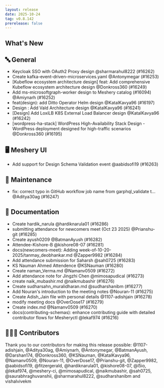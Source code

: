 ```yaml
---
layout: release
date: 2025-10-24
tag: v0.8.142
prerelease: false
---
```


## What's New
## 🔤 General
- Keycloak SSO with OAuth2 Proxy design @sharmarahul8222 (#16262)
- Create kafka-event-driven-microservices.yaml @Antonymegar (#16253)
- \[Kubeflow ecosystem architecture design\] feat: Add comprehensive Kubeflow ecosystem architecture design @Donkross360 (#16249)
- Add ms-microsoftgraph-worker design to Meshery catalog (#16094) @Amiynarh (#16252)
- feat(design): add Ditto Operator Helm design @KatalKavya96 (#16197)
- Design : Add Vald Architecture design @KatalKavya96 (#16241)
- \[Design\] Add LoxiLB K8S External Load Balancer design @KatalKavya96 (#16242)
- \[wordpress-ha-stack\]  WordPress High-Availability Stack Design -  WordPress deployment designed for high-traffic scenarios  @Donkross360 (#16195)

## 🖥 Meshery UI

- Add support for Design Schema Validation event @aabidsofi19 (#16263)

## 🧰 Maintenance

- fix: correct typo in GitHub workflow job name from garphql_validate t… @Aditya30ag (#16247)

## 📖 Documentation

- Create hardik_narula @hardiknarula01 (#16286)
- submitting attendance for newcomers meet (Oct 23 2025) @Prianshu-git (#16285)
- Create ayush0209 @BatmanAyush (#16282)
- Attendee-Kishore-B @kishore08-07 (#16281)
- docs(newcomers-meet): Adding week-of-10-20-2025/tanmay_deobhankar.md @Zapper9982 (#16284)
- Add attendance submission for Saharsh @sah0725 (#16283)
- KS Nauman Ahmed Attendence @KSNauman (#16280)
- Create naman_Verma.md @Namanv0509 (#16272)
- Add attendance note for Jingzhi Chen @mimosapudical (#16273)
- create naik_mubashir.md @naikmubashir (#16276)
- Create sudharsahn_muralidharan.md @sudharshanibm (#16277)
- Add Nouran's introduction to the meeting notes @Nouran-11 (#16275)
- Create Adish_Jain file with personal details @1107-adishjain (#16278)
- modify meeting docs @OverDose17 (#16279)
- Create index.md @Namanv0509 (#16270)
- docs(contributing-schemas): enhance contributing guide with detailed contributor flows for Mesheryctl @lekaf974 (#16216)

## 👨🏽‍💻 Contributors

Thank you to our contributors for making this release possible:
@1107-adishjain, @Aditya30ag, @Amiynarh, @Antonymegar, @BatmanAyush, @Darshan174, @Donkross360, @KSNauman, @KatalKavya96, @Namanv0509, @Nouran-11, @OverDose17, @Prianshu-git, @Zapper9982, @aabidsofi19, @fitzergerald, @hardiknarula01, @kishore08-07, @l5io, @lekaf974, @meshery-ci, @mimosapudical, @naikmubashir, @sah0725, @saurabhraghuvanshii, @sharmarahul8222, @sudharshanibm and vishalvivekm


